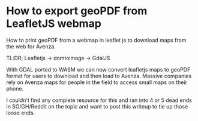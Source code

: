 # How to export geoPDF from LeafletJS webmap
How to print geoPDF from a webmap in leaflet js to download maps from the web for Avenza.

TL:DR;
Leafletjs -> domtoimage -> GdalJS

With GDAL ported to WASM we can now convert leafletjs maps to geoPDF format for users to download and then load to Avenza. Massive companies rely on Avenza maps for people in the field to access small maps on their phone.

I couldn't find any complete resource for this and ran into 4 or 5 dead ends in SO/GH/Reddit on the topic and want to post this writeup to tie up those loose ends.
